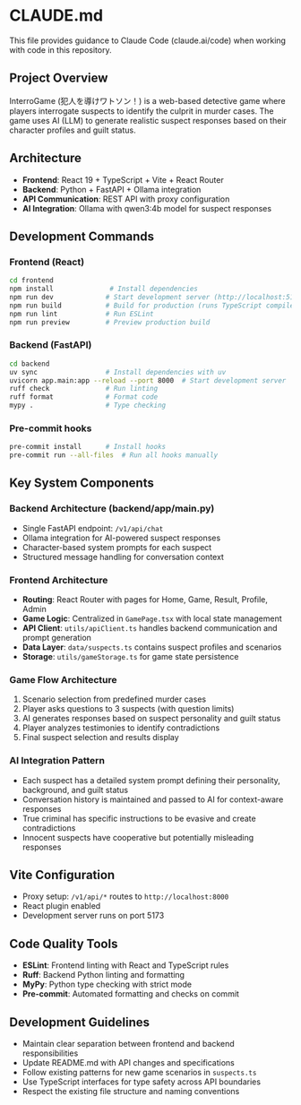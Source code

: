 # CLAUDE.md

This file provides guidance to Claude Code (claude.ai/code) when working with code in this repository.

## Project Overview

InterroGame (犯人を導けワトソン！) is a web-based detective game where players interrogate suspects to identify the culprit in murder cases. The game uses AI (LLM) to generate realistic suspect responses based on their character profiles and guilt status.

## Architecture

- **Frontend**: React 19 + TypeScript + Vite + React Router
- **Backend**: Python + FastAPI + Ollama integration
- **API Communication**: REST API with proxy configuration
- **AI Integration**: Ollama with qwen3:4b model for suspect responses

## Development Commands

### Frontend (React)
```bash
cd frontend
npm install              # Install dependencies
npm run dev             # Start development server (http://localhost:5173)
npm run build           # Build for production (runs TypeScript compiler first)
npm run lint            # Run ESLint
npm run preview         # Preview production build
```

### Backend (FastAPI)
```bash
cd backend
uv sync                 # Install dependencies with uv
uvicorn app.main:app --reload --port 8000  # Start development server
ruff check              # Run linting
ruff format             # Format code
mypy .                  # Type checking
```

### Pre-commit hooks
```bash
pre-commit install      # Install hooks
pre-commit run --all-files  # Run all hooks manually
```

## Key System Components

### Backend Architecture (backend/app/main.py)
- Single FastAPI endpoint: `/v1/api/chat`
- Ollama integration for AI-powered suspect responses
- Character-based system prompts for each suspect
- Structured message handling for conversation context

### Frontend Architecture
- **Routing**: React Router with pages for Home, Game, Result, Profile, Admin
- **Game Logic**: Centralized in `GamePage.tsx` with local state management
- **API Client**: `utils/apiClient.ts` handles backend communication and prompt generation
- **Data Layer**: `data/suspects.ts` contains suspect profiles and scenarios
- **Storage**: `utils/gameStorage.ts` for game state persistence

### Game Flow Architecture
1. Scenario selection from predefined murder cases
2. Player asks questions to 3 suspects (with question limits)
3. AI generates responses based on suspect personality and guilt status
4. Player analyzes testimonies to identify contradictions
5. Final suspect selection and results display

### AI Integration Pattern
- Each suspect has a detailed system prompt defining their personality, background, and guilt status
- Conversation history is maintained and passed to AI for context-aware responses
- True criminal has specific instructions to be evasive and create contradictions
- Innocent suspects have cooperative but potentially misleading responses

## Vite Configuration
- Proxy setup: `/v1/api/*` routes to `http://localhost:8000`
- React plugin enabled
- Development server runs on port 5173

## Code Quality Tools
- **ESLint**: Frontend linting with React and TypeScript rules
- **Ruff**: Backend Python linting and formatting
- **MyPy**: Python type checking with strict mode
- **Pre-commit**: Automated formatting and checks on commit

## Development Guidelines
- Maintain clear separation between frontend and backend responsibilities
- Update README.md with API changes and specifications
- Follow existing patterns for new game scenarios in `suspects.ts`
- Use TypeScript interfaces for type safety across API boundaries
- Respect the existing file structure and naming conventions